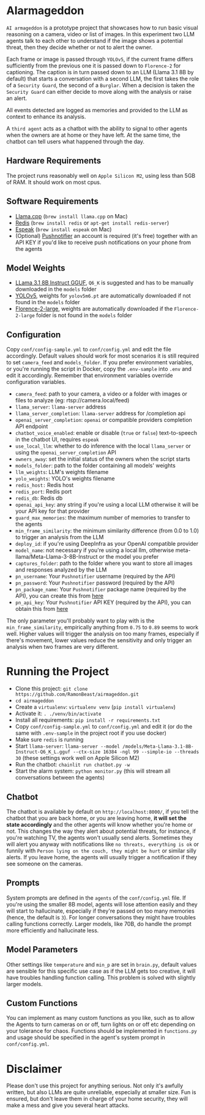 # AIarmageddon
`AI armageddon` is a prototype project that showcases how to run basic visual reasoning on a camera, video or list of images. In this experiment two LLM agents talk to each other to understand if the image shows a potential threat, then they decide whether or not to alert the owner.

Each frame or image is passed through `YOLOv5`, if the current frame differs sufficiently from the previous one it is passed down to `Florence-2` for captioning. The caption is in turn passed down to an LLM (Llama 3.1 8B by default) that starts a conversation with a second LLM, the first takes the role of a `Security Guard`, the second of a `Burglar`. When a decision is taken the `Security Guard` can either decide to move along with the analysis or raise an alert.

All events detected are logged as memories and provided to the LLM as context to enhance its analysis.

A `third agent` acts as a chatbot with the ability to signal to other agents when the owners are at home or they have left. At the same time, the chatbot can tell users what happened through the day.

## Hardware Requirements
The project runs reasonably well on `Apple Silicon M2`, using less than 5GB of RAM. It should work on most cpus.

## Software Requirements
- [Llama.cpp](https://github.com/ggerganov/llama.cpp) (`brew install llama.cpp` on Mac)
- [Redis](https://redis.io/docs/latest/operate/oss_and_stack/install/install-redis/) (`brew install redis` or `apt-get install redis-server`)
- [Espeak](https://github.com/espeak-ng/espeak-ng/tree/master) (`brew install espeak` on Mac)
- (Optional) [Pushnotifier](https://pushnotifier.de/) an account is required (it's free) together with an API KEY if you'd like to receive push notifications on your phone from the agents

## Model Weights
- [LLama 3.1 8B Instruct GGUF](https://huggingface.co/bullerwins/Meta-Llama-3.1-8B-Instruct-GGUF/tree/main), `Q6_K` is suggested and has to be manually downloaded in the `models` folder
- [YOLOv5](https://github.com/ultralytics/yolov5/releases/), weights for `yolov5m6.pt` are automatically downloaded if not found in the `models` folder
- [Florence-2-large](https://huggingface.co/microsoft/Florence-2-large), weights are automatically downloaded if the `Florence-2-large` folder is not found in the `models` folder

## Configuration
Copy `conf/config-sample.yml` to `conf/config.yml` and edit the file accordingly. Default values should work for most scenarios it is still required to set `camera_feed` and `models_folder`.
If you prefer environment variables, or you're running the script in Docker, copy the `.env-sample` into `.env` and edit it accordingly.
Remember that environment variables override configuration variables.

- `camera_feed`: path to your camera, a video or a folder with images or files to analyze (eg: rtsp://camera.local/feed)
- `llama_server`: `llama-server` address
- `llama_server_completion`: `llama-server` address for /completion api
- `openai_server_completion`: `openai` or compatible providers completion API endpoint
- `chatbot_voice_enabled`: enable or disable (`true` or `false`) text-to-speech in the chatbot UI, requires `espeak`
- `use_local_llm`: whether to do inference with the local `llama_server` or using the `openai_server_completion` API
- `owners_away`: set the initial status of the owners when the script starts
- `models_folder`: path to the folder containing all models' weights
- `llm_weights`: LLM's weights filename
- `yolo_weights`: YOLO's weights filename
- `redis_host:` Redis host
- `redis_port`: Redis port
- `redis_db`: Redis db
- `openai_api_key`: any string if you're using a local LLM otherwise it will be your API key for that provider
- `guard_max_memories`: the maximum number of memories to transfer to the agents
- `min_frame_similarity`: the minimum similarity difference (from 0.0 to 1.0) to trigger an analysis from the LLM
- `deploy_id`: if you're using DeepInfra as your OpenAI compatible provider
- `model_name`: not necessary if you're using a local llm, otherwise meta-llama/Meta-Llama-3-8B-Instruct or the model you prefer
- `captures_folder`: path to the folder where you want to store all images and responses analyzed by the LLM
- `pn_username`: Your `Pushnotifier` username (required by the API)
- `pn_password`: Your `Pushnotifier` password (required by the API)
- `pn_package_name`: Your `Pushnotifier` package name (required by the API), you can create this from [here](https://pushnotifier.de/account/api)
- `pn_api_key`: Your `Pushnotifier` API KEY (required by the API), you can obtain this from [here](https://pushnotifier.de/account/api)

The only parameter you'll probably want to play with is the `min_frame_similarity`, empirically anything from `0.75` to `0.89` seems to work well. Higher values will trigger the analysis on too many frames, especially if there's movement, lower values reduce the sensitivity and only trigger an analysis when two frames are very different.

# Running the Project
- Clone this project: `git clone https://github.com/RamonBeast/airmageddon.git`
- `cd airmageddon`
- Create a `virtualenv`: `virtualenv venv` (`pip install virtualenv`)
- Activate it: `. ./venv/bin/activate`
- Install all requirements: `pip install -r requirements.txt`
- Copy `conf/config-sample.yml` to `conf/config.yml` and edit it (or do the same with `.env-sample` in the project root if you use docker)
- Make sure `redis` is running
- Start `llama-server`: `llama-server --model /models/Meta-Llama-3.1-8B-Instruct-Q6_K_L.gguf --ctx-size 16384 -ngl 99 --simple-io --threads 30` (these settings work well on Apple Silicon M2)
- Run the chatbot: `chainlit run chatbot.py -w`
- Start the alarm system: `python monitor.py` (this will stream all conversations between the agents)

## Chatbot
The chatbot is available by default on `http://localhost:8000/`, if you tell the chatbot that you are back home, or you are leaving home, **it will set the state accordingly** and the other agents will know whether you're home or not. This changes the way they alert about potential threats, for instance, if you're watching TV, the agents won't usually send alerts. Sometimes they will alert you anyway with notifications like `no threats, everything is ok` or funnily with `Person lying on the couch, they might be hurt` or similar silly alerts. If you leave home, the agents will usually trigger a notification if they see someone on the cameras.

## Prompts
System prompts are defined in the `agents` of the `conf/config.yml` file. If you're using the smaller 8B model, agents will lose attention easily and they will start to hallucinate, especially if they're passed on too many memories (hence, the default is `3`). For longer conversations they might have troubles calling functions correctly. Larger models, like 70B, do handle the prompt more efficiently and hallucinate less.

## Model Parameters
Other settings like `temperature` and `min_p` are set in `brain.py`, default values are sensible for this specific use case as if the LLM gets too creative, it will have troubles handling function calling. This problem is solved with slightly larger models.

## Custom Functions
You can implement as many custom functions as you like, such as to allow the Agents to turn cameras on or off, turn lights on or off etc depending on your tolerance for chaos. Functions should be implemented in `functions.py` and usage should be specified in the agent's system prompt in `conf/config.yml`.

# Disclaimer
Please don't use this project for anything serious. Not only it's awfully written, but also LLMs are quite unreliable, especially at smaller size. Fun is ensured, but don't leave them in charge of your home security, they will make a mess and give you several heart attacks.